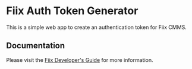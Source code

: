 # Fiix Auth Token Generator

This is a simple web app to create an authentication token for Fiix CMMS.

## Documentation

Please visit the [Fiix Developer's Guide](https://fiixlabs.github.io/api-documentation/guide.html) 
for more information.
